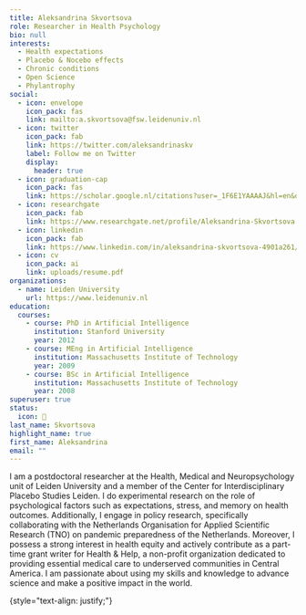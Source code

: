 ```yaml
---
title: Aleksandrina Skvortsova
role: Researcher in Health Psychology
bio: null
interests:
  - Health expectations
  - Placebo & Nocebo effects
  - Chronic conditions
  - Open Science
  - Phylantrophy
social:
  - icon: envelope
    icon_pack: fas
    link: mailto:a.skvortsova@fsw.leidenuniv.nl
  - icon: twitter
    icon_pack: fab
    link: https://twitter.com/aleksandrinaskv
    label: Follow me on Twitter
    display:
      header: true
  - icon: graduation-cap
    icon_pack: fas
    link: https://scholar.google.nl/citations?user=_1F6E1YAAAAJ&hl=en&oi=ao
  - icon: researchgate
    icon_pack: fab
    link: https://www.researchgate.net/profile/Aleksandrina-Skvortsova
  - icon: linkedin
    icon_pack: fab
    link: https://www.linkedin.com/in/aleksandrina-skvortsova-4901a261/
  - icon: cv
    icon_pack: ai
    link: uploads/resume.pdf
organizations:
  - name: Leiden University
    url: https://www.leidenuniv.nl
education:
  courses:
    - course: PhD in Artificial Intelligence
      institution: Stanford University
      year: 2012
    - course: MEng in Artificial Intelligence
      institution: Massachusetts Institute of Technology
      year: 2009
    - course: BSc in Artificial Intelligence
      institution: Massachusetts Institute of Technology
      year: 2008
superuser: true
status:
  icon: 🍓
last_name: Skvortsova
highlight_name: true
first_name: Aleksandrina
email: ""
---
```

I am a postdoctoral researcher at the Health, Medical and Neuropsychology unit of Leiden University and a member of the Center for Interdisciplinary Placebo Studies Leiden. 
I do experimental research on the role of psychological factors such as expectations, stress, and memory on health outcomes. Additionally, I engage in policy research, specifically collaborating with the Netherlands Organisation for Applied Scientific Research (TNO) on pandemic preparedness of the Netherlands. Moreover, I possess a strong interest in health equity and actively contribute as a part-time grant writer for Health & Help, a non-profit organization dedicated to providing essential medical care to underserved communities in Central America.
I am passionate about using my skills and knowledge to advance science and make a positive impact in the world.

{style="text-align: justify;"}